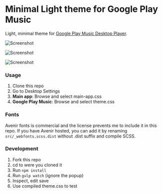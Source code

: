 # Minimal Light theme for Google Play Music

Light, minimal theme for [Google Play Music Desktop Player](https://github.com/MarshallOfSound/Google-Play-Music-Desktop-Player-UNOFFICIAL-).

![Screenshot](https://i.imgur.com/2GDEMP7.png "Screenshot")

![Screenshot](https://i.imgur.com/X1x9tbf.png "Screenshot")

![Screenshot](https://i.imgur.com/EZ8YyAV.png "Screenshot")

### Usage

1. Clone this repo
2. Go to Desktop Settings
3. **Main app**: Browse and select main-app.css
4. **Google Play Music**: Browse and select theme.css

### Fonts

Avenir fonts is commercial and the license prevents me to include it in this repo. If you have Avenir hosted, you can add it by renaming `src/_webfonts.scss.dist` without .dist suffix and compile SCSS.

### Development

1. Fork this repo
2. cd to were you cloned it
3. Run `npm install`
4. Run `gulp watch` (ignore the popup)
5. Inspect, edit save
6. Use compiled theme.css to test
